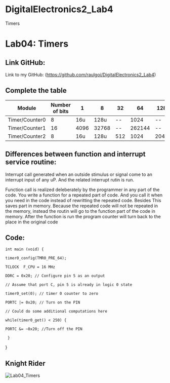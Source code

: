 # DigitalElectronics2_Lab4
Timers

# Lab04: Timers
## Link GitHub:

Link to my GitHub: (https://github.com/raulgoi/DigitalElectronics2_Lab4)

## Complete the table

| **Module** | **Number of bits** | **1** | **8** | **32** | **64** | **128** | **256** | **1024** |
| ------ | -------------- | - | - | -- | -- | --- | --- | ---- |
|Timer/Counter0 | 8 | 16u | 128u | -- | 1024 | -- | 4096 |
| Timer/Counter1 | 16 | 4096 | 32768 | -- | 262144 | -- | 1048576 |
| Timer/Counter2 | 8 | 16u | 128u | 512 | 1024 | 2048 | 4096 |


## Differences between function and interrupt service routine:

 Interrupt call generated when an outside stimulus or signal come to an interrupt input of any uP. And the related interrupt rutin is run.
 
Function call is realized deleberately by the programmer in any part of the code. You write a function for a repeated part of code. And you call it when you need in the code instead of rewritting the repeated code. Besides This saves part in memory. Because the repeated code will not be repeated in the memory, instead the routin will go to the function part of the code in memory. After the function is run the program counter will turn back to the place in the original code


## Code:

    int main (void) {

    timer0_config(TMR0_PRE_64);
  
    TCLOCK  F_CPU = 16 MHz
 
    DDRC = 0x20; // Configure pin 5 as an output
  
    // Assume that port C, pin 5 is already in logic 0 state
  
    timer0_set(0); // timer 0 counter to zero
  
    PORTC |= 0x20; // Turn on the PIN
  
    // Could do some additional computations here
  
    while(timer0_get() < 250) {
  
    PORTC &= ~0x20; //Turn off the PIN
     
     }
     
  }
  
  
## Knight Rider

![Lab04_Timers](https://user-images.githubusercontent.com/91128806/137777664-03f0d089-4147-4621-8106-c3c88fc4b7fb.png)


